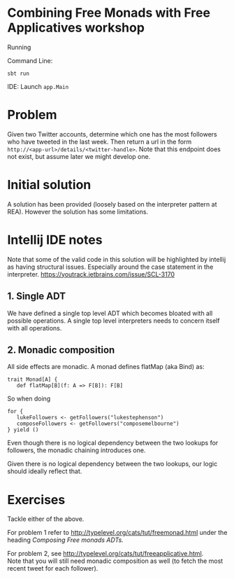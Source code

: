 Combining Free Monads with Free Applicatives workshop  
=====================================================

Running

Command Line:
```
sbt run
```

IDE:
Launch `app.Main`

# Problem
Given two Twitter accounts, determine which one has the most followers
who have tweeted in the last week.  Then return a url in the form 
`http://<app-url>/details/<twitter-handle>`.  Note that this endpoint 
does not exist, but assume later we might develop one.

# Initial solution
A solution has been provided (loosely based on the interpreter pattern
at REA). However the solution has some limitations.

# Intellij IDE notes
Note that some of the valid code in this solution will be highlighted
by intellij as having structural issues.  Especially around the case 
statement in the interpreter. 
https://youtrack.jetbrains.com/issue/SCL-3170

## 1. Single ADT
We have defined a single top level ADT which becomes bloated with all 
possible operations.  A single top level interpreters needs to 
concern itself with all operations.

## 2. Monadic composition
All side effects are monadic.  A monad defines flatMap (aka Bind) as:
```
trait Monad[A] {
   def flatMap[B](f: A => F[B]): F[B]   
```

So when doing 
```
for {
   lukeFollowers <- getFollowers("lukestephenson")
   composeFollowers <- getFollowers("composemelbourne")
} yield ()
```

Even though there is no logical dependency between the two lookups for 
followers, the monadic chaining introduces one.

Given there is no logical dependency between the two lookups, our 
logic should ideally reflect that.

# Exercises
Tackle either of the above.

For problem 1 refer to http://typelevel.org/cats/tut/freemonad.html 
under the heading *Composing Free monads ADTs.*

For problem 2, see http://typelevel.org/cats/tut/freeapplicative.html.  
Note that you will still need monadic composition as well (to fetch the
most recent tweet for each follower).